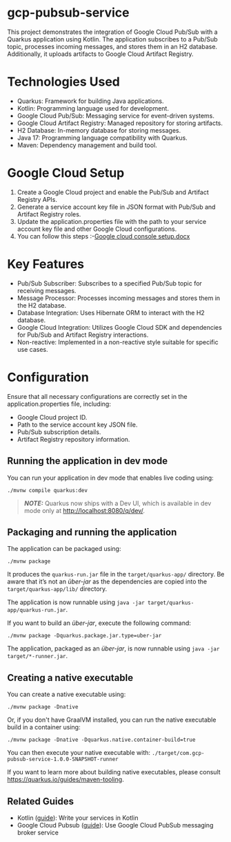 # gcp-pubsub-service

This project demonstrates the integration of Google Cloud Pub/Sub with a Quarkus application using Kotlin.
The application subscribes to a Pub/Sub topic, processes incoming messages,
and stores them in an H2 database. Additionally, it uploads artifacts to Google Cloud Artifact Registry.

# Technologies Used
- Quarkus: Framework for building Java applications.
- Kotlin: Programming language used for development.
- Google Cloud Pub/Sub: Messaging service for event-driven systems.
- Google Cloud Artifact Registry: Managed repository for storing artifacts.
- H2 Database: In-memory database for storing messages.
- Java 17: Programming language compatibility with Quarkus.
- Maven: Dependency management and build tool.

# Google Cloud Setup
1) Create a Google Cloud project and enable the Pub/Sub and Artifact Registry APIs.
2) Generate a service account key file in JSON format with Pub/Sub and Artifact Registry roles.
3) Update the application.properties file with the path to your service account key file and other Google Cloud configurations.
4) You can follow this steps :-[Google cloud console setup.docx](Google%20cloud%20console%20setup.docx)

# Key Features
- Pub/Sub Subscriber: Subscribes to a specified Pub/Sub topic for receiving messages.
- Message Processor: Processes incoming messages and stores them in the H2 database.
- Database Integration: Uses Hibernate ORM to interact with the H2 database.
- Google Cloud Integration: Utilizes Google Cloud SDK and dependencies for Pub/Sub and Artifact Registry interactions.
- Non-reactive: Implemented in a non-reactive style suitable for specific use cases.

# Configuration
Ensure that all necessary configurations are correctly set in the application.properties file, including:
- Google Cloud project ID.
- Path to the service account key JSON file.
- Pub/Sub subscription details.
- Artifact Registry repository information.

## Running the application in dev mode

You can run your application in dev mode that enables live coding using:

```shell script
./mvnw compile quarkus:dev
```

> **_NOTE:_**  Quarkus now ships with a Dev UI, which is available in dev mode only at <http://localhost:8080/q/dev/>.

## Packaging and running the application

The application can be packaged using:

```shell script
./mvnw package
```

It produces the `quarkus-run.jar` file in the `target/quarkus-app/` directory.
Be aware that it’s not an _über-jar_ as the dependencies are copied into the `target/quarkus-app/lib/` directory.

The application is now runnable using `java -jar target/quarkus-app/quarkus-run.jar`.

If you want to build an _über-jar_, execute the following command:

```shell script
./mvnw package -Dquarkus.package.jar.type=uber-jar
```

The application, packaged as an _über-jar_, is now runnable using `java -jar target/*-runner.jar`.

## Creating a native executable

You can create a native executable using:

```shell script
./mvnw package -Dnative
```

Or, if you don't have GraalVM installed, you can run the native executable build in a container using:

```shell script
./mvnw package -Dnative -Dquarkus.native.container-build=true
```

You can then execute your native executable with: `./target/com.gcp-pubsub-service-1.0.0-SNAPSHOT-runner`

If you want to learn more about building native executables, please consult <https://quarkus.io/guides/maven-tooling>.

## Related Guides

- Kotlin ([guide](https://quarkus.io/guides/kotlin)): Write your services in Kotlin
- Google Cloud Pubsub ([guide](https://quarkiverse.github.io/quarkiverse-docs/quarkus-google-cloud-services/main/pubsub.html)): Use Google Cloud PubSub messaging broker service
